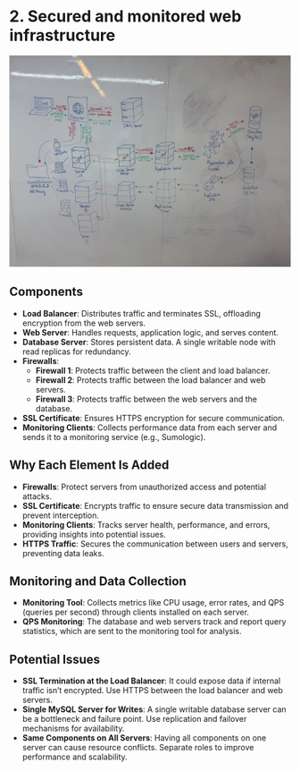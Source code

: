 # 2. Secured and monitored web infrastructure

![2. Secured and monitored web infrastructure](https://github.com/thomas-maye/holbertonschool-system_engineering-devops/blob/main/web_infrastructure_design/images/2.%20Secured%20and%20monitored%20web%20infrastructure.jpeg)

## Components

- **Load Balancer**: Distributes traffic and terminates SSL, offloading encryption from the web servers.
- **Web Server**: Handles requests, application logic, and serves content.
- **Database Server**: Stores persistent data. A single writable node with read replicas for redundancy.
- **Firewalls**:
  - **Firewall 1**: Protects traffic between the client and load balancer.
  - **Firewall 2**: Protects traffic between the load balancer and web servers.
  - **Firewall 3**: Protects traffic between the web servers and the database.
- **SSL Certificate**: Ensures HTTPS encryption for secure communication.
- **Monitoring Clients**: Collects performance data from each server and sends it to a monitoring service (e.g., Sumologic).

## Why Each Element Is Added

- **Firewalls**: Protect servers from unauthorized access and potential attacks.
- **SSL Certificate**: Encrypts traffic to ensure secure data transmission and prevent interception.
- **Monitoring Clients**: Tracks server health, performance, and errors, providing insights into potential issues.
- **HTTPS Traffic**: Secures the communication between users and servers, preventing data leaks.

## Monitoring and Data Collection

- **Monitoring Tool**: Collects metrics like CPU usage, error rates, and QPS (queries per second) through clients installed on each server.
- **QPS Monitoring**: The database and web servers track and report query statistics, which are sent to the monitoring tool for analysis.

## Potential Issues

- **SSL Termination at the Load Balancer**: It could expose data if internal traffic isn’t encrypted. Use HTTPS between the load balancer and web servers.
- **Single MySQL Server for Writes**: A single writable database server can be a bottleneck and failure point. Use replication and failover mechanisms for availability.
- **Same Components on All Servers**: Having all components on one server can cause resource conflicts. Separate roles to improve performance and scalability.

